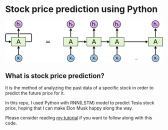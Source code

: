 # Stock price prediction using Python
![RNN](https://github.com/ahmadmardeni1/Stock-price-predection-using-Python/blob/main/RNN.png)

## What is stock price prediction?
It is the method of analyzing the past data of a specific stock in order to predict the future price for it.

In this repo, I used Python with RNN(LSTM) model to predict Tesla stock price, hoping that I can make Elon Musk happy along the way. 

Please consider reading [my tutorial](https://www.section.io/engineering-education/stock-price-prediction-using-python/) if you want to follow along with this code.
